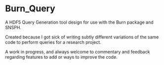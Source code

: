 Burn_Query
==========

A HDF5 Query Generation tool design for use with the Burn package and SNSPH. 

Created because I got sick of writing subtly different variations of the same
code to perform queries for a research project. 

A work in progress, and always welcome to commentary and feedback regarding
features to add or ways to improve the code.
